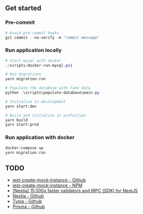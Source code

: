 ## Get started

### Pre-commit

```powershell
# Avoid pre-commit hooks
git commit --no-verify -m "commit message"
```

### Run application locally

```powershell
# Start mysql with docker
./scripts/docker-run-mysql.ps1

# Run migrations
yarn migration:run

# Populate the database with fake data
python .\scripts\populate-database\main.py

# Initialize in development
yarn start:dev

# Build and initialize in profuction
yarn build
yarn start:prod
```

### Run application with docker

```powershell
docker-compose up
yarn migration:run
```

## TODO

* [jest-create-mock-instance - Github](https://github.com/asvetliakov/jest-create-mock-instance)
* [jest-create-mock-instance - NPM](https://www.npmjs.com/package/jest-create-mock-instance)
* [ [Nestia] 15,000x faster validators and tRPC (SDK) for NestJS](https://dev.to/samchon/nestia-15000x-faster-validators-and-trpc-sdk-for-nestjs-248k)
* [Nestia - Github](https://github.com/samchon/nestia)
* [Typia - Github](https://github.com/samchon/typia)
* [Prisma - Github](https://github.com/prisma/prisma)
